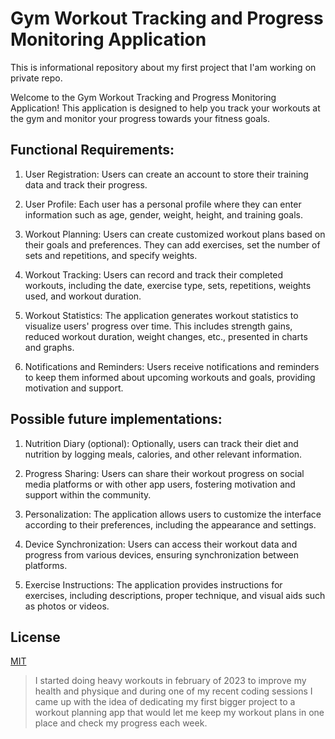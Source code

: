 # Gym Workout Tracking and Progress Monitoring Application
This is informational repository about my first project that I'am working on private repo.

Welcome to the Gym Workout Tracking and Progress Monitoring Application! This application is designed to help you track your workouts at the gym and monitor your progress towards your fitness goals.

## Functional Requirements:

1. User Registration: Users can create an account to store their training data and track their progress.

2. User Profile: Each user has a personal profile where they can enter information such as age, gender, weight, height, and training goals.

3. Workout Planning: Users can create customized workout plans based on their goals and preferences. They can add exercises, set the number of sets and repetitions, and specify weights.

4. Workout Tracking: Users can record and track their completed workouts, including the date, exercise type, sets, repetitions, weights used, and workout duration.

5. Workout Statistics: The application generates workout statistics to visualize users' progress over time. This includes strength gains, reduced workout duration, weight changes, etc., presented in charts and graphs.

6. Notifications and Reminders: Users receive notifications and reminders to keep them informed about upcoming workouts and goals, providing motivation and support.

## Possible future implementations:

1. Nutrition Diary (optional): Optionally, users can track their diet and nutrition by logging meals, calories, and other relevant information.

2. Progress Sharing: Users can share their workout progress on social media platforms or with other app users, fostering motivation and support within the community.

3. Personalization: The application allows users to customize the interface according to their preferences, including the appearance and settings.

4. Device Synchronization: Users can access their workout data and progress from various devices, ensuring synchronization between platforms.

5. Exercise Instructions: The application provides instructions for exercises, including descriptions, proper technique, and visual aids such as photos or videos.

## License

[MIT](https://choosealicense.com/licenses/mit/)

>I started doing heavy workouts in february of 2023 to improve my health and physique and during one of my recent coding sessions I came up with the idea of dedicating my first bigger project to a workout planning app that would let me keep my workout plans in one place and check my progress each week.
